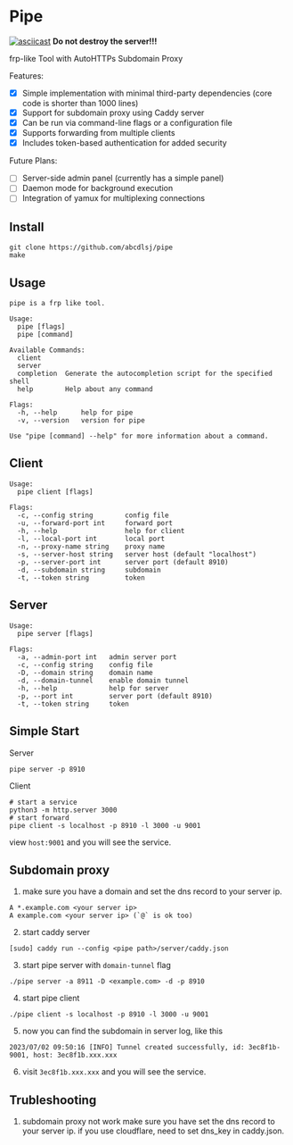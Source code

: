 # Pipe

[![asciicast](https://asciinema.org/a/606328.svg)](https://asciinema.org/a/606328)
**Do not destroy the server!!!**

frp-like Tool with AutoHTTPs Subdomain Proxy

Features:
- [x] Simple implementation with minimal third-party dependencies (core code is shorter than 1000 lines)
- [x] Support for subdomain proxy using Caddy server
- [x] Can be run via command-line flags or a configuration file
- [x] Supports forwarding from multiple clients
- [x] Includes token-based authentication for added security

Future Plans:
- [ ] Server-side admin panel (currently has a simple panel)
- [ ] Daemon mode for background execution
- [ ] Integration of yamux for multiplexing connections

## Install

```
git clone https://github.com/abcdlsj/pipe
make
```

## Usage

```
pipe is a frp like tool.

Usage:
  pipe [flags]
  pipe [command]

Available Commands:
  client     
  server      
  completion  Generate the autocompletion script for the specified shell
  help        Help about any command

Flags:
  -h, --help      help for pipe
  -v, --version   version for pipe

Use "pipe [command] --help" for more information about a command.
```

## Client
```
Usage:
  pipe client [flags]

Flags:
  -c, --config string        config file
  -u, --forward-port int     forward port
  -h, --help                 help for client
  -l, --local-port int       local port
  -n, --proxy-name string    proxy name
  -s, --server-host string   server host (default "localhost")
  -p, --server-port int      server port (default 8910)
  -d, --subdomain string     subdomain
  -t, --token string         token
```

## Server 
```
Usage:
  pipe server [flags]

Flags:
  -a, --admin-port int   admin server port
  -c, --config string    config file
  -D, --domain string    domain name
  -d, --domain-tunnel    enable domain tunnel
  -h, --help             help for server
  -p, --port int         server port (default 8910)
  -t, --token string     token
```

## Simple Start

Server
```
pipe server -p 8910
```

Client
```
# start a service
python3 -m http.server 3000
# start forward
pipe client -s localhost -p 8910 -l 3000 -u 9001
```

view `host:9001` and you will see the service.

## Subdomain proxy

1. make sure you have a domain and set the dns record to your server ip.

```
A *.example.com <your server ip>
A example.com <your server ip> (`@` is ok too)
```

2. start caddy server
```
[sudo] caddy run --config <pipe path>/server/caddy.json
```

3. start pipe server with `domain-tunnel` flag
```
./pipe server -a 8911 -D <example.com> -d -p 8910
``` 

4. start pipe client
```
./pipe client -s localhost -p 8910 -l 3000 -u 9001
```

5. now you can find the subdomain in server log, like this
```
2023/07/02 09:50:16 [INFO] Tunnel created successfully, id: 3ec8f1b-9001, host: 3ec8f1b.xxx.xxx
```

6. visit `3ec8f1b.xxx.xxx` and you will see the service.


## Trubleshooting

1. subdomain proxy not work
make sure you have set the dns record to your server ip. 
if you use cloudflare, need to set dns_key in caddy.json.